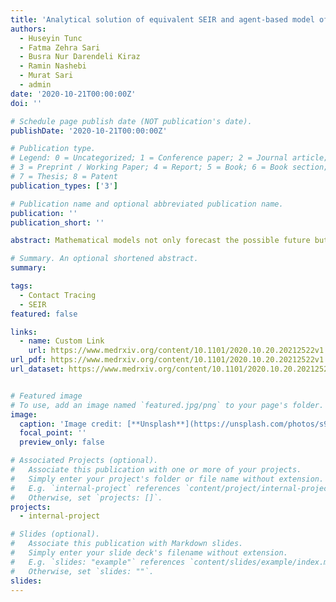 ```yaml
---
title: 'Analytical solution of equivalent SEIR and agent-based model of COVID-19; showing the bounds of contact tracing'
authors:
  - Huseyin Tunc
  - Fatma Zehra Sari
  - Busra Nur Darendeli Kiraz
  - Ramin Nashebi
  - Murat Sari
  - admin
date: '2020-10-21T00:00:00Z'
doi: ''

# Schedule page publish date (NOT publication's date).
publishDate: '2020-10-21T00:00:00Z'

# Publication type.
# Legend: 0 = Uncategorized; 1 = Conference paper; 2 = Journal article;
# 3 = Preprint / Working Paper; 4 = Report; 5 = Book; 6 = Book section;
# 7 = Thesis; 8 = Patent
publication_types: ['3']

# Publication name and optional abbreviated publication name.
publication: ''
publication_short: ''

abstract: Mathematical models not only forecast the possible future but also is used to find hidden parameters of the COVID-19 pandemic. Numerical estimates can inform us of both goals. Still, the interdependencies of parameters stay obscure. Many numerical solutions have been proposed so far; however, the analytical relationship between the outbreak growth, decay and equilibrium are much less studied. In this study, we have employed both an equivalent agent-based model and a Susceptible-Exposed-Infected-Recovered (SEIR)-like model to prove that the growth rate can be determined analytically in terms of other model parameters as undocumented transmission rate and documentation ratio. Unfortunately, these are parameters we have the least knowledge. We derived an identity that predicts the effectiveness of contact tracing in a country from observable parameters. We underline an unavoidable dilemma that even in the case of high contact tracing, we cannot bring the outbreak to stalemate without applying substantial quarantine; however, some countries are benefiting from contact tracing. Besides, we have shown that the seemingly same parameters of the SEIR models and agent-based models are not equivalent. We propose a correction to bridge both models.  

# Summary. An optional shortened abstract.
summary: 

tags:
  - Contact Tracing
  - SEIR 
featured: false

links:
  - name: Custom Link
    url: https://www.medrxiv.org/content/10.1101/2020.10.20.20212522v1
url_pdf: https://www.medrxiv.org/content/10.1101/2020.10.20.20212522v1.full.pdf
url_dataset: https://www.medrxiv.org/content/10.1101/2020.10.20.20212522v1.supplementary-material


# Featured image
# To use, add an image named `featured.jpg/png` to your page's folder.
image:
  caption: 'Image credit: [**Unsplash**](https://unsplash.com/photos/s9CC2SKySJM)'
  focal_point: ''
  preview_only: false

# Associated Projects (optional).
#   Associate this publication with one or more of your projects.
#   Simply enter your project's folder or file name without extension.
#   E.g. `internal-project` references `content/project/internal-project/index.md`.
#   Otherwise, set `projects: []`.
projects:
  - internal-project

# Slides (optional).
#   Associate this publication with Markdown slides.
#   Simply enter your slide deck's filename without extension.
#   E.g. `slides: "example"` references `content/slides/example/index.md`.
#   Otherwise, set `slides: ""`.
slides:
---
```




